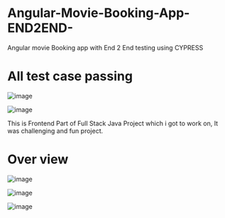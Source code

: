 # Angular-Movie-Booking-App-END2END-
Angular movie Booking app with End 2 End testing using CYPRESS

# All test case passing
![image](https://github.com/y4yuvraj/Angular-Movie-Booking-App-END2END-/assets/46413950/bb1fecfd-2079-4c64-bc03-d0feaadc5e14)

![image](https://github.com/y4yuvraj/Angular-Movie-Booking-App-END2END-/assets/46413950/51d96370-a173-47af-81a1-644528d545ef)


This is Frontend Part of Full Stack Java Project which i got to work on, It was challenging and fun project.

# Over view

![image](https://github.com/y4yuvraj/Angular-Movie-Booking-App-END2END-/assets/46413950/a7c6cf92-1b18-4537-bc53-fc3946af4c8d)

![image](https://github.com/y4yuvraj/Angular-Movie-Booking-App-END2END-/assets/46413950/9d4c4c2b-5cbd-4bb5-aece-63a2bca75c7f)

![image](https://github.com/y4yuvraj/Angular-Movie-Booking-App-END2END-/assets/46413950/82aaf1ec-9623-4fea-9805-c97f5c8b8ff8)
